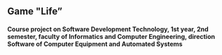 ## Game "Life”

#### Course project on Software Development Technology, 1st year, 2nd semester, faculty of Informatics and Computer Engineering, direction Software of Computer Equipment and Automated Systems
